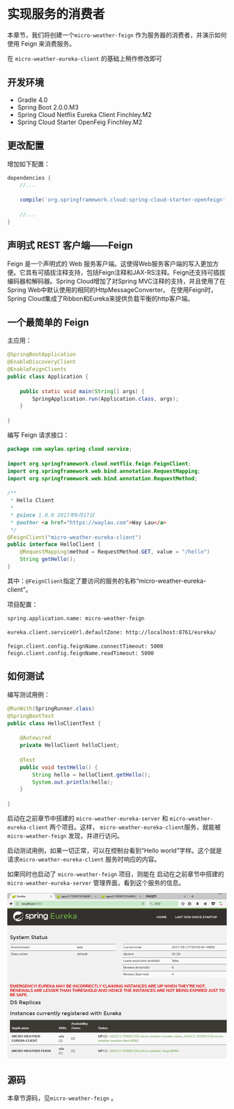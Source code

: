 # 实现服务的消费者

本章节，我们将创建一个`micro-weather-feign` 作为服务器的消费者，并演示如何使用 Feign 来消费服务。

在 `micro-weather-eureka-client`  的基础上稍作修改即可

## 开发环境

* Gradle 4.0
* Spring Boot 2.0.0.M3
* Spring Cloud Netflix Eureka Client Finchley.M2
* Spring Cloud Starter OpenFeig Finchley.M2

## 更改配置

增加如下配置：

```groovy
dependencies {
    //...

	compile('org.springframework.cloud:spring-cloud-starter-openfeign')

	//...
}
```

## 声明式 REST 客户端——Feign

Feign 是一个声明式的 Web 服务客户端。这使得Web服务客户端的写入更加方便。它具有可插拔注释支持，包括Feign注释和JAX-RS注释。Feign还支持可插拔编码器和解码器。Spring Cloud增加了对Spring MVC注释的支持，并且使用了在Spring Web中默认使用的相同的HttpMessageConverter。 在使用Feign时，Spring Cloud集成了Ribbon和Eureka来提供负载平衡的http客户端。

## 一个最简单的 Feign

主应用：

```java
@SpringBootApplication
@EnableDiscoveryClient
@EnableFeignClients
public class Application {

    public static void main(String[] args) {
        SpringApplication.run(Application.class, args);
    }

}
```

编写 Feign 请求接口：

```java
package com.waylau.spring.cloud.service;

import org.springframework.cloud.netflix.feign.FeignClient;
import org.springframework.web.bind.annotation.RequestMapping;
import org.springframework.web.bind.annotation.RequestMethod;

/**
 * Hello Client
 * 
 * @since 1.0.0 2017年9月17日
 * @author <a href="https://waylau.com">Way Lau</a> 
 */
@FeignClient("micro-weather-eureka-client")
public interface HelloClient {
	@RequestMapping(method = RequestMethod.GET, value = "/hello")
    String getHello();
}
```

其中：`@FeignClient`指定了要访问的服务的名称“micro-weather-eureka-client”。

项目配置：

```
spring.application.name: micro-weather-feign

eureka.client.serviceUrl.defaultZone: http://localhost:8761/eureka/

feign.client.config.feignName.connectTimeout: 5000
feign.client.config.feignName.readTimeout: 5000
```


## 如何测试

编写测试用例：

```java
@RunWith(SpringRunner.class)
@SpringBootTest
public class HelloClientTest {

	@Autowired
	private HelloClient helloClient;
	
	@Test
	public void testHello() {
		String hello = helloClient.getHello();
		System.out.println(hello);
	}

}
```

启动在之前章节中搭建的 `micro-weather-eureka-server` 和 `micro-weather-eureka-client`  两个项目。这样， `micro-weather-eureka-client`服务，就能被 `micro-weather-feign`  发现，并进行访问。


启动测试用例，如果一切正常，可以在控制台看到“Hello world”字样。这个就是请求`micro-weather-eureka-client` 服务时响应的内容。 

如果同时也启动了 `micro-weather-feign` 项目，则能在 
启动在之前章节中搭建的 `micro-weather-eureka-server` 管理界面，看到这个服务的信息。

![micro-weather-feign](../../images/comsumer/comsumer-eureka.jpg)

## 源码

本章节源码，见`micro-weather-feign` 。